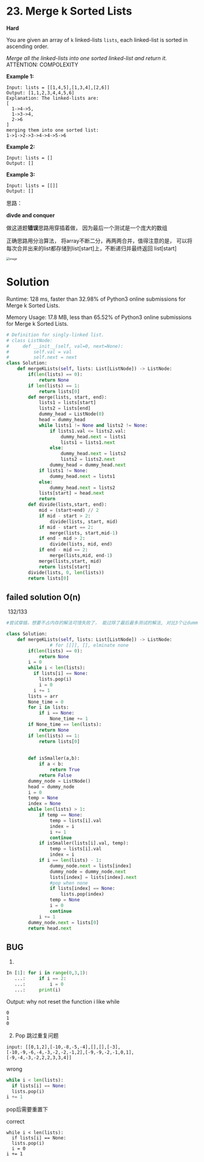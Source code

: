 # 23. Merge k Sorted Lists								

**Hard**

You are given an array of `k` linked-lists `lists`, each linked-list is sorted in ascending order.

*Merge all the linked-lists into one sorted linked-list and return it.*            ATTENTION: COMPOLEXITY

 

**Example 1:**

```
Input: lists = [[1,4,5],[1,3,4],[2,6]]
Output: [1,1,2,3,4,4,5,6]
Explanation: The linked-lists are:
[
  1->4->5,
  1->3->4,
  2->6
]
merging them into one sorted list:
1->1->2->3->4->4->5->6
```

**Example 2:**

```
Input: lists = []
Output: []
```

**Example 3:**

```
Input: lists = [[]]
Output: []
```



思路：

**divde and conquer**

做这道题**错误**思路用穿插着做， 因为最后一个测试是一个庞大的数组

正确思路用分治算法， 将array不断二分，再两两合并，值得注意的是， 可以将每次合并出来的list都存储到list[start]上，不断递归并最终返回 list[start]

<img src="https://user-images.githubusercontent.com/37071362/115814142-10f36b00-a427-11eb-8e11-9c5059e3e3f9.png" alt="image" style="zoom:50%;" />



# Solution	

Runtime: 128 ms, faster than 32.98% of Python3 online submissions for Merge k Sorted Lists.

Memory Usage: 17.8 MB, less than 65.52% of Python3 online submissions for Merge k Sorted Lists.

```python
# Definition for singly-linked list.
# class ListNode:
#     def __init__(self, val=0, next=None):
#         self.val = val
#         self.next = next
class Solution:
    def mergeKLists(self, lists: List[ListNode]) -> ListNode:
        if(len(lists) == 0):
            return None
        if len(lists) == 1:
            return lists[0]
        def merge(lists, start, end):
            lists1 = lists[start]
            lists2 = lists[end]
            dummy_head = ListNode(0)
            head = dummy_head
            while lists1 != None and lists2 != None:
                if lists1.val <= lists2.val:
                    dummy_head.next = lists1
                    lists1 = lists1.next
                else:
                    dummy_head.next = lists2
                    lists2 = lists2.next
                dummy_head = dummy_head.next
            if lists1 != None:
                dummy_head.next = lists1
            else:
                dummy_head.next = lists2
            lists[start] = head.next
            return
        def divide(lists,start, end):
            mid = (start+end) // 2
            if mid - start > 2:
                divide(lists, start, mid)
            if mid - start == 2:
                merge(lists, start,mid-1)
            if end - mid > 2:
                divide(lists, mid, end)
            if end - mid == 2:
                merge(lists,mid, end-1)
            merge(lists,start, mid)
            return lists[start]
        divide(lists, 0, len(lists))
        return lists[0]
```





## failed solution 																O(n)			

​																																							132/133

```python
#尝试穿插，想要不占内存的解法可惜失败了， 能过除了最后最多测试的解法, 对比3个让dummy指向，当为空的是仅退出

class Solution:
    def mergeKLists(self, lists: List[ListNode]) -> ListNode:
				# for [[]], [], elminate none
        if(len(lists) == 0):
            return None
        i = 0
        while i < len(lists):
          if lists[i] == None:
            lists.pop(i)
            i = 0
          i += 1
        lists = arr
        None_time = 0
        for i in lists:
            if i == None:
                None_time += 1
        if None_time == len(lists):
            return None
        if len(lists) == 1:
            return lists[0]
          
          
        def isSmaller(a,b):
            if a < b:
                return True
            return False
        dummy_node = ListNode()
        head = dummy_node
        i = 0
        temp = None
        index = None
        while len(lists) > 1:
            if temp == None:
                temp = lists[i].val
                index = i
                i += 1
                continue
            if isSmaller(lists[i].val, temp):
                temp = lists[i].val
                index = i
            if i == len(lists) - 1:
                dummy_node.next = lists[index]
                dummy_node = dummy_node.next
                lists[index] = lists[index].next
                #pop when none
                if lists[index] == None:
                    lists.pop(index)
                temp = None
                i = 0
                continue       
            i += 1
        dummy_node.next = lists[0]
        return head.next
```



## BUG

1. 

```python
In [1]: for i in range(0,3,1):
   ...:     if i == 2:
   ...:         i = 0
   ...:     print(i)
```

Output:         why not reset the function i like while

```
0
1
0
```

2. Pop 跳过重复问题

```
input: [[0,1,2],[-10,-8,-5,-4],[],[],[-3],[-10,-9,-6,-4,-3,-2,-2,-1,2],[-9,-9,-2,-1,0,1],[-9,-4,-3,-2,2,2,3,3,4]]
```



wrong 

```python
while i < len(lists):
  if lists[i] == None:
  lists.pop(i)
i += 1
```



pop后需要重置下

correct

```
while i < len(lists):
  if lists[i] == None:
  lists.pop(i)
  i = 0
i += 1
```


